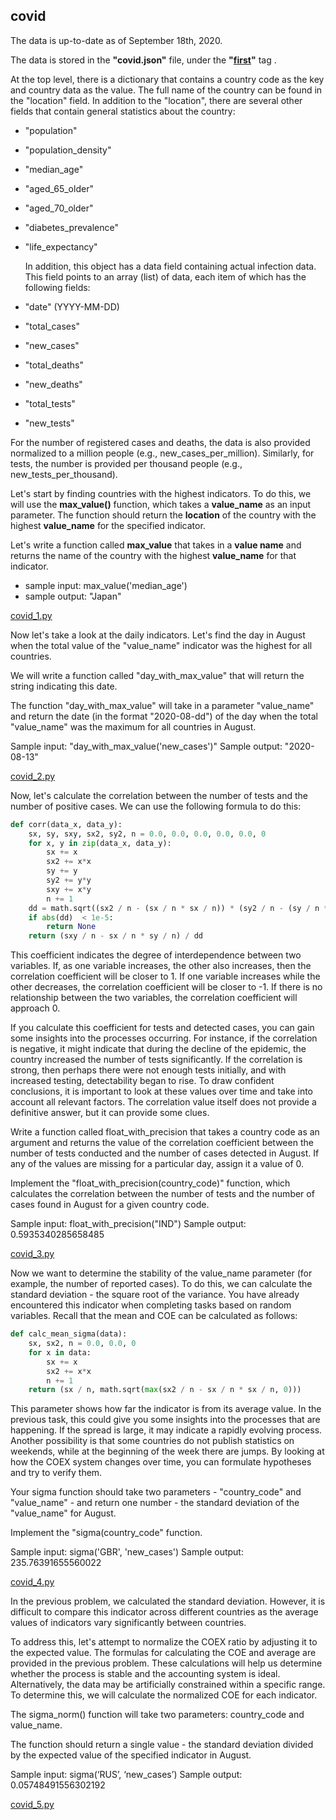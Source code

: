 ## covid

The data is up-to-date as of September 18th, 2020.

The data is stored in the **"covid.json"** file, under the **"[first](http://https://github.com/annannannannanna/covid/releases/tag/first "first")"** tag .


At the top level, there is a dictionary that contains a country code as the key and country data as the value. The full name of the country can be found in the "location" field. In addition to the "location", there are several other fields that contain general statistics about the country:

- "population"
- "population_density"
- "median_age"
- "aged_65_older"
- "aged_70_older"
- "diabetes_prevalence"
- "life_expectancy"


  In addition, this object has a data field containing actual infection data. This field points to an array (list) of data, each item of which has the following fields:
  
- "date" (YYYY-MM-DD)
- "total_cases"
- "new_cases"
- "total_deaths"
- "new_deaths"
- "total_tests"
- "new_tests"

For the number of registered cases and deaths, the data is also provided normalized to a million people (e.g., new_cases_per_million). Similarly, for tests, the number is provided per thousand people (e.g., new_tests_per_thousand).

Let's start by finding countries with the highest indicators. To do this, we will use the **max_value()** function, which takes a **value_name** as an input parameter. The function should return the **location** of the country with the highest **value_name** for the specified indicator.

Let's write a function called **max_value** that takes in a **value name** and returns the name of the country with the highest **value_name** for that indicator.
 - sample input: max_value('median_age')
 - sample output: "Japan"

[covid_1.py](http://https://github.com/annannannannanna/covid/blob/68d04f783a9a056b0421dd23491dd843b2711fb4/covid_1.py "covid_1.py")

Now let's take a look at the daily indicators. Let's find the day in August when the total value of the "value_name" indicator was the highest for all countries.

We will write a function called "day_with_max_value" that will return the string indicating this date.

The function "day_with_max_value" will take in a parameter "value_name" and return the date (in the format "2020-08-dd") of the day when the total "value_name" was the maximum for all countries in August.

Sample input: "day_with_max_value('new_cases')"
Sample output: "2020-08-13"

[covid_2.py](http://https://github.com/annannannannanna/covid/blob/68d04f783a9a056b0421dd23491dd843b2711fb4/covid_2.py "covid_2.py")

Now, let's calculate the correlation between the number of tests and the number of positive cases. We can use the following formula to do this:

```python
def corr(data_x, data_y):
    sx, sy, sxy, sx2, sy2, n = 0.0, 0.0, 0.0, 0.0, 0.0, 0
    for x, y in zip(data_x, data_y):
        sx += x
        sx2 += x*x
        sy += y
        sy2 += y*y
        sxy += x*y
        n += 1
    dd = math.sqrt((sx2 / n - (sx / n * sx / n)) * (sy2 / n - (sy / n * sy / n)))
    if abs(dd)  < 1e-5:
        return None
    return (sxy / n - sx / n * sy / n) / dd
```

This coefficient indicates the degree of interdependence between two variables.
If, as one variable increases, the other also increases, then the correlation coefficient will be closer to 1.
If one variable increases while the other decreases, the correlation coefficient will be closer to -1.
If there is no relationship between the two variables, the correlation coefficient will approach 0.

If you calculate this coefficient for tests and detected cases, you can gain some insights into the processes occurring. For instance, if the correlation is negative, it might indicate that during the decline of the epidemic, the country increased the number of tests significantly. If the correlation is strong, then perhaps there were not enough tests initially, and with increased testing, detectability began to rise.
To draw confident conclusions, it is important to look at these values over time and take into account all relevant factors. The correlation value itself does not provide a definitive answer, but it can provide some clues. 

Write a function called float_with_precision that takes a country code as an argument and returns the value of the correlation coefficient between the number of tests conducted and the number of cases detected in August. If any of the values are missing for a particular day, assign it a value of 0.

Implement the "float_with_precision(country_code)" function, which calculates the correlation between the number of tests and the number of cases found in August for a given country code.

Sample input: float_with_precision("IND")
Sample output: 0.5935340285658485

[covid_3.py](http://https://github.com/annannannannanna/covid/blob/68d04f783a9a056b0421dd23491dd843b2711fb4/covid_3.py "covid_3.py")

Now we want to determine the stability of the value_name parameter (for example, the number of reported cases). To do this, we can calculate the standard deviation - the square root of the variance. You have already encountered this indicator when completing tasks based on random variables. Recall that the mean and COE can be calculated as follows:

```python
def calc_mean_sigma(data):
    sx, sx2, n = 0.0, 0.0, 0
    for x in data:
        sx += x
        sx2 += x*x
        n += 1
    return (sx / n, math.sqrt(max(sx2 / n - sx / n * sx / n, 0)))
```

This parameter shows how far the indicator is from its average value.
In the previous task, this could give you some insights into the processes that are happening. If the spread is large, it may indicate a rapidly evolving process. Another possibility is that some countries do not publish statistics on weekends, while at the beginning of the week there are jumps. By looking at how the COEX system changes over time, you can formulate hypotheses and try to verify them. 

Your sigma function should take two parameters - "country_code" and "value_name" - and return one number - the standard deviation of the "value_name" for August.

Implement the "sigma(country_code" function.

Sample input: sigma('GBR', 'new_cases')
Sample output: 235.76391655560022

[covid_4.py](http://https://github.com/annannannannanna/covid/blob/68d04f783a9a056b0421dd23491dd843b2711fb4/covid_4.py "covid_4.py")

In the previous problem, we calculated the standard deviation. However, it is difficult to compare this indicator across different countries as the average values of indicators vary significantly between countries.

To address this, let's attempt to normalize the COEX ratio by adjusting it to the expected value. The formulas for calculating the COE and average are provided in the previous problem. These calculations will help us determine whether the process is stable and the accounting system is ideal. Alternatively, the data may be artificially constrained within a specific range. To determine this, we will calculate the normalized COE for each indicator. 

The sigma_norm() function will take two parameters: country_code and value_name. 

The function should return a single value - the standard deviation divided by the expected value of the specified indicator in August.

Sample input: sigma(‘RUS’, ‘new_cases’)
Sample output: 0.05748491556302192

[covid_5.py](http://https://github.com/annannannannanna/covid/blob/68d04f783a9a056b0421dd23491dd843b2711fb4/covid_5.py "covid_5.py")
